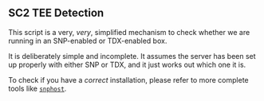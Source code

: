 ## SC2 TEE Detection

This script is a very, _very_, simplified mechanism to check whether we are
running in an SNP-enabled or TDX-enabled box.

It is deliberately simple and incomplete. It assumes the server has been set up
properly with either SNP or TDX, and it just works out which one it is.

To check if you have a _correct_ installation, please refer to more complete
tools like [`snphost`](https://github.com/virtee/snphost).
